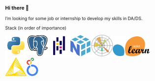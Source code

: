 ### Hi there 👋 

I’m looking for some job or internship to develop my skills in DA/DS.

Stack (in order of importance)

<img src="https://github.com/holybroccolli/datasets/blob/main/icons/python-original.svg" width=70><img src="https://github.com/holybroccolli/datasets/blob/main/icons/postgresql-original.svg" width=70><img src="https://github.com/holybroccolli/datasets/blob/main/icons/pandas-original.svg" width=70><img src="https://github.com/holybroccolli/datasets/blob/main/icons/numpy-original.svg" width=70><img src="https://github.com/holybroccolli/datasets/blob/main/icons/plt.png" width=70><img src="https://github.com/holybroccolli/datasets/blob/main/icons/scikit-learn.svg" width=120><img src="https://github.com/holybroccolli/datasets/blob/main/icons/knime-original.svg" width=70><img src="https://github.com/holybroccolli/datasets/blob/main/icons/looker_original.svg" width=37>


<!--
**holybroccolli/holybroccolli** is a ✨ _special_ ✨ repository because its `README.md` (this file) appears on your GitHub profile.

Here are some ideas to get you started:

- 🔭 I’m currently working on ...
- 🌱 I’m currently learning ...
- 👯 I’m looking to collaborate on ...
- 🤔 I’m looking for help with ...
- 💬 Ask me about ...
- 📫 How to reach me: ...
- 😄 Pronouns: ...
- ⚡ Fun fact: ...
-->
